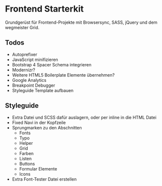 # Frontend Starterkit

Grundgerüst für Frontend-Projekte mit Browsersync, SASS, jQuery und dem wegmeister Grid.


## Todos

* Autoprefixer
* JavaScript minifizieren
* Bootstrap 4 Spacer Schema integrieren
* Modernizr?
* Weitere HTML5 Boilerplate Elemente übernehmen?
* Google Analytics
* Breakpoint Debugger
* Styleguide Template aufbauen


## Styleguide

* Extra Datei und SCSS dafür auslagern, oder per inline in die HTML Datei
* Fixed Navi in der Kopfzeile
* Sprungmarken zu den Abschnitten
  * Fonts
  * Typo
  * Helper
  * Grid
  * Farben
  * Listen
  * Buttons
  * Formular Elemente
  * Icons
* Extra Font-Tester Datei erstellen

